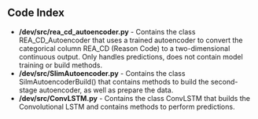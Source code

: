 ## Code Index
* **/dev/src/rea_cd_autoencoder.py** - Contains the class REA_CD_Autoencoder that uses a trained autoencoder to convert the categorical column REA_CD (Reason Code) to a two-dimensional continuous output. Only handles predictions, does not contain model training or build methods.
* **/dev/src/SlimAutoencoder.py** - Contains the class SilmAutoencoderBuild() that contains methods to build the second-stage autoencoder, as well as prepare the data.
* **/dev/src/ConvLSTM.py** - Contains the class ConvLSTM that builds the Convolutional LSTM and contains methods to perform predictions.